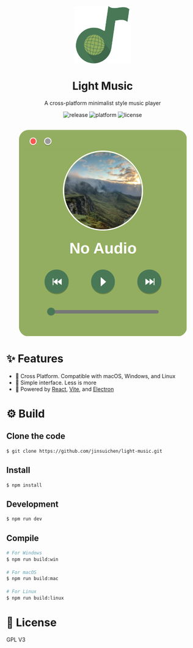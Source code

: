 <br/>

<div align="center">
  <img alt="light-music logo" src=".github/assets/light-music.svg" height="150px" width="150px" />
</div>

<div align="center">
  <h1>Light Music</h1>
</div>

<p align="center">A cross-platform minimalist style music player</p>

<p align="center">
  <img src="https://img.shields.io/github/v/release/jinsuichen/light-music" alt="release" />
  <img src="https://img.shields.io/badge/platform-Windows%20%7C%20Linux%20%7C%20macOS-lightgrey" alt="platform" />
  <img src="https://img.shields.io/github/license/jinsuichen/light-music?color=blue" alt="license" />
</p>

<br/>

<div align="center">
  <img alt="home page" src=".github/assets/homepage.png"/>
</div>

# ✨ Features

- 🚢 Cross Platform. Compatible with macOS, Windows, and Linux
- 📐 Simple interface. Less is more
- 🚀 Powered by <a href="https://reactjs.org/">React</a>, <a href="https://vitejs.dev/">Vite</a>, and <a href="https://www.electronjs.org/">Electron</a>



# ⚙ Build

## Clone the code

```bash
$ git clone https://github.com/jinsuichen/light-music.git
```

## Install

```bash
$ npm install
```

## Development

```bash
$ npm run dev
```

## Compile

```bash
# For Windows
$ npm run build:win

# For macOS
$ npm run build:mac

# For Linux
$ npm run build:linux
```

# 📜 License

GPL V3
